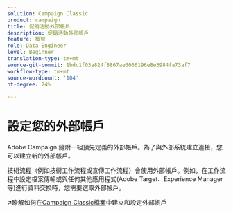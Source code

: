```yaml
---
solution: Campaign Classic
product: campaign
title: 促銷活動外部帳戶
description: 促銷活動外部帳戶
feature: 概覽
role: Data Engineer
level: Beginner
translation-type: tm+mt
source-git-commit: 1bdc1f03a824f8867ae6066196e8e3984fa73af7
workflow-type: tm+mt
source-wordcount: '104'
ht-degree: 24%

---
```


# 設定您的外部帳戶

Adobe Campaign 隨附一組預先定義的外部帳戶。為了與外部系統建立連接，您可以建立新的外部帳戶。

技術流程（例如技術工作流程或宣傳工作流程）會使用外部帳戶。例如，在工作流程中設定檔案傳輸或與任何其他應用程式(Adobe Target、Experience Manager等)進行資料交換時，您需要選取外部帳戶。

:arrow_upper_right:瞭解如何在[Campaign Classic檔案](https://experienceleague.adobe.com/docs/campaign-classic/using/installing-campaign-classic/accessing-external-database/external-accounts.html)中建立和設定外部帳戶